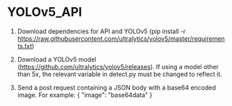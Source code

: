 # YOLOv5_API

1. Download dependencies for API and YOLOv5 (pip install -r https://raw.githubusercontent.com/ultralytics/yolov5/master/requirements.txt)

2. Download a YOLOv5 model (https://github.com/ultralytics/yolov5/releases). If using a model other than 5x, the relevant variable in detect.py must be changed to reflect it.

3. Send a post request containing a JSON body with a base64 encoded image. For example:
{
  "image": "base64data"
}
